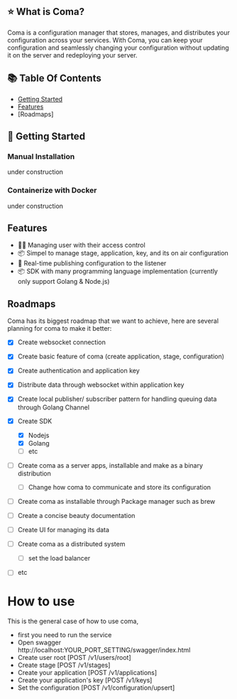 ## ⭐️ What is Coma?

Coma is a configuration manager that stores, manages, and distributes your configuration across your services. With Coma, you can keep your configuration and seamlessly changing your configuration without updating it on the server and redeploying your server.

## 📚 Table Of Contents

- [Getting Started]()
- [Features]()
- [Roadmaps]

## 🚀 Getting Started

### Manual Installation

under construction

### Containerize with Docker

under construction

## Features
- 👨‍💻 Managing user with their access control
- 📦 Simpel to manage stage, application, key, and its on air configuration
- 🚀 Real-time publishing configuration to the listener
- 📦 SDK with many programming language implementation (currently only support Golang & Node.js)

## Roadmaps

Coma has its biggest roadmap that we want to achieve, here are several planning for coma to make it better:

- [x] Create websocket connection
- [x] Create basic feature of coma (create application, stage, configuration)
- [x] Create authentication and application key
- [x] Distribute data through websocket within application key
- [x] Create local publisher/ subscriber pattern for handling queuing data through Golang Channel
- [x] Create SDK
  - [x] Nodejs
  - [x] Golang
  - [ ] etc
- [ ] Create coma as a server apps, installable and make as a binary distribution
  - [ ] Change how coma to communicate and store its configuration
- [ ] Create coma as installable through Package manager such as brew
- [ ] Create a concise beauty documentation
- [ ] Create UI for managing its data
- [ ] Create coma as a distributed system
  - [ ] set the load balancer
- [ ] etc


# How to use

This is the general case of how to use coma, 
- first you need to run the service
- Open swagger http://localhost:YOUR_PORT_SETTING/swagger/index.html
- Create user root [POST /v1/users/root]
- Create stage [POST /v1/stages]
- Create your application [POST /v1/applications]
- Create your application's key [POST /v1/keys]
- Set the configuration [POST /v1/configuration/upsert]




